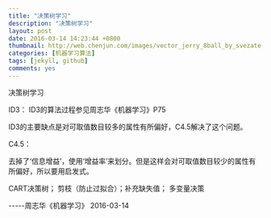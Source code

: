 ```yaml
---
title: "决策树学习"
description: "决策树学习"
layout: post
date: 2016-03-14 14:23:44 +0800
thumbnail: http://web.chenjun.com/images/vector_jerry_8ball_by_svezate-d6lzyyh.png
categories: [机器学习算法]
tags: [jekyll, github]
comments: yes
---
```

决策树学习

ID3：
ID3的算法过程参见周志华《机器学习》P75

ID3的主要缺点是对可取值数目较多的属性有所偏好，C4.5解决了这个问题。

C4.5：

去掉了‘信息增益’，使用‘增益率’来划分。但是这样会对可取值数目较少的属性有所偏好，所以要用启发式。

CART决策树； 剪枝（防止过拟合）；补充缺失值； 多变量决策

-----周志华《机器学习》 2016-03-14